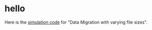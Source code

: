 # hello

Here is the [simulation code](./data-migration-sim.zip) for "Data Migration with varying file sizes".
